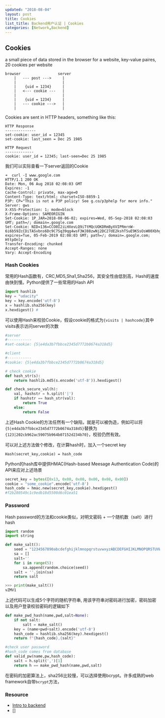 ```yaml
---
updated: "2018-08-04"
layout: post
title: Cookies
list_title: Backend用户认证 | Cookies
categories: [Network,Backend]
---
```


## Cookies

a small piece of data stored in the browser for a website, key-value paires, 20 cookies per website

```
browser                 server
    |   --- post --->     |
    |                     |
    |    {uid = 1234}     |
    |   <--- cookie ---   |
    |                     |
    |    {uid = 1234}     |
    |   --- cookie --->   |
    |                     |
```
Cookies are sent in HTTP headers, something like this:

```
HTTP Response
--------------
set-cookie: user_id = 12345
set-cookie: last_seen = Dec 25 1985

HTTP Request
-------------
cookie: user_id = 12345; last-seen=Dec 25 1985
```

我们可以实际查看一下server返回的Cookie

```
➜  curl -I www.google.com
HTTP/1.1 200 OK
Date: Mon, 06 Aug 2018 02:08:03 GMT
Expires: -1
Cache-Control: private, max-age=0
Content-Type: text/html; charset=ISO-8859-1
P3P: CP="This is not a P3P policy! See g.co/p3phelp for more info."
Server: gws
X-XSS-Protection: 1; mode=block
X-Frame-Options: SAMEORIGIN
Set-Cookie: 1P_JAR=2018-08-06-02; expires=Wed, 05-Sep-2018 02:08:03 GMT; path=/; domain=.google.com
Set-Cookie: NID=136=CCO0I2iLHXevLQ9iTtMQcUOKDRmByXVIPRmrnW-6i6b59ZcCDiTASvbns6Dc9C7Sq39qg4wsF3WJ88zwNj2DC27dE2kshTSuE9KSsOsW00Xbhgnyn6ZY4QnJHdCEZNZc; expires=Tue, 05-Feb-2019 02:08:03 GMT; path=/; domain=.google.com; HttpOnly
Transfer-Encoding: chunked
Accept-Ranges: none
Vary: Accept-Encoding
```

### Hash Cookies

常用的Hash函数有，CRC,MD5,Sha1,Sha256，其安全性由低到高，Hash的速度由快到慢。Python提供了一些常用的Hash API

```python
import hashlib
key = "udacity"
key = key.encode('utf-8')
x = hashlib.sha256(key)
x.hexdigest() #
```
可以使用Hash来校验Cookie，假设cookie的格式为`{visits | hashcode}`其中visits表示访问server的次数

```python
#server
#-----------
#set-cookie: {5|e4da3b7fbbce2345d7772b0674a318d5}

#client
#-----------
#cookie: {5|e4da3b7fbbce2345d7772b0674a318d5}

# check cookie 
def hash_str(s):
    return hashlib.md5(s.encode('utf-8')).hexdigest()

def check_secure_val(h):
    val, hashstr = h.split('|')
    if hashstr == hash_str(val):
        return True
    else:
        return False
```

上述Hash Cookie的方法任然有一个缺陷，就是可以被伪造，例如可以将`{5|e4da3b7fbbce2345d7772b0674a318d5}`替换为`{123|202cb962ac59075b964b07152d234b70}`，校验仍然有效。

可以对上述方法做个修改，在计算hash时，加入一个secret key

```
Hash(secret_key,cookie) = hash_code
```

Python的hash库中提供HMAC(Hash-based Meesage Authentication Code)的API来应对上述场景

```python
secret_key = bytes([0x13, 0x00, 0x00, 0x00, 0x08, 0x00])
cookie = "some_cookie".encode('utf-8')
hash_code = hmac.new(secret_key,cookie).hexdigest()
#f2b280549c1c9edb18d5500d6c01ea51
```

### Password

Hash password的方法和cookie类似，对明文密码 + 一个随机数（salt）进行hash

```python
import random
import string

def make_salt():
    seed = "1234567890abcdefghijklmnopqrstuvwxyzABCDEFGHIJKLMNOPQRSTUVWXYZ!@#$%^&*()_+=-"
    sa = []
    salt=''
    for i in range(5):
        sa.append(random.choice(seed))
    salt = ''.join(sa)
    return salt

>>> print(make_salt())
vZMV1
```
上述代码可以生成5个字符的随机字符串, 用该字符串对密码进行加密，密码加密以及用户登录校验密码的逻辑如下

```python
def make_pwd_hash(name,pwd,salt=None):
    if not salt:
        salt = make_salt()
    key = (name+pwd+salt).encode('utf-8')
    hash_code = hashlib.sha256(key).hexdigest()
    return f"{hash_code},{salt}"

#check user password
#hash_code comes from database
def valid_pw(name,pw,hash_code):
    salt = h.split(',')[1]
    return h == make_pwd_hash(name,pwd,salt)
```
在密码的加密算法上，sha256比较慢，可以选择使用bcrypt。许多成熟的web framework自带`bcrypt`方法，

### Resource

- [Intro to backend]()
- []
